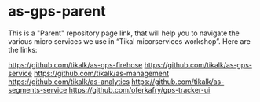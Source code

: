 # as-gps-parent

This is a "Parent" repository page link, that will help you to navigate the various micro services we use in “Tikal micorservices workshop”.
Here are the links:

https://github.com/tikalk/as-gps-firehose
https://github.com/tikalk/as-gps-service
https://github.com/tikalk/as-management
https://github.com/tikalk/as-analytics
https://github.com/tikalk/as-segments-service
https://github.com/oferkafry/gps-tracker-ui
